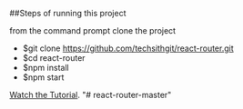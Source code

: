 ##Steps of running this project

from the command prompt clone the project

* $git clone https://github.com/techsithgit/react-router.git
* $cd react-router
* $npm install
* $npm start

[Watch the Tutorial](https://youtu.be/XRfD8xIOroA).
"# react-router-master" 
